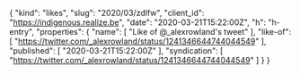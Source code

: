 {
  "kind": "likes",
  "slug": "2020/03/zdlfw",
  "client_id": "https://indigenous.realize.be",
  "date": "2020-03-21T15:22:00Z",
  "h": "h-entry",
  "properties": {
    "name": [
      "Like of @_alexrowland's tweet"
    ],
    "like-of": [
      "https://twitter.com/_alexrowland/status/1241346644744044549"
    ],
    "published": [
      "2020-03-21T15:22:00Z"
    ],
    "syndication": [
      "https://twitter.com/_alexrowland/status/1241346644744044549"
    ]
  }
}
